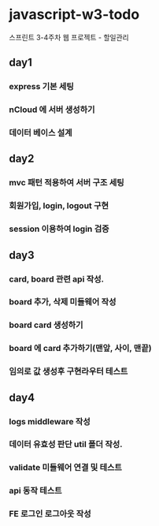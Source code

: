 # javascript-w3-todo
스프린트 3-4주차 웹 프로젝트 - 할일관리

## day1

### express 기본 세팅
### nCloud 에 서버 생성하기
### 데이터 베이스 설계


## day2

### mvc 패턴 적용하여 서버 구조 세팅
### 회원가입, login, logout 구현
### session 이용하여 login 검증


## day3

### card, board 관련 api 작성.
### board 추가, 삭제 미들웨어 작성
### board card 생성하기 
### board 에 card 추가하기(맨앞, 사이, 맨끝)
### 임의로 값 생성후 구현라우터 테스트

## day4

### logs middleware 작성
### 데이터 유효성 판단 util 폴더 작성.
### validate 미들웨어 연결 및 테스트 
### api 동작 테스트 
### FE 로그인 로그아웃 작성


